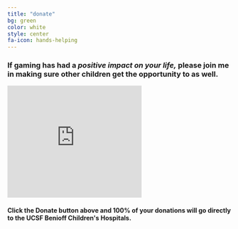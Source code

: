 ```yaml
---
title: "donate"
bg: green
color: white
style: center
fa-icon: hands-helping
---
```


### If gaming has had a _**positive impact on your life,**_ please join me in **making sure other children get the opportunity to as well.**

<iframe src="https://www.extra-life.org/index.cfm?fuseaction=widgets.300x250thermo&participantID=402370" width="302" height="252" frameborder="0" scrolling="no"><a href="https://www.extra-life.org/index.cfm?fuseaction=donorDrive.participant&participantID=402370">Make a Donation!</a></iframe>

#### Click the **Donate** button above and **100% of your donations** will go directly to the **UCSF Benioff Children's Hospitals**.